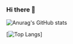 ### Hi there 👋

![Anurag's GitHub stats](https://github-readme-stats.vercel.app/api?username=kamal7643&show_icons=true&theme=radical)

[![Top Langs](https://github-readme-stats.vercel.app/api/top-langs/?username=kamal7643)]
